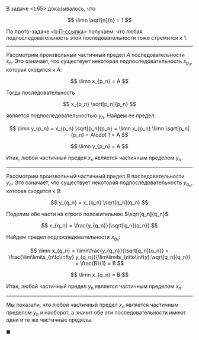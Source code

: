 В задаче <t:65> доказывалось, что

$$ \limn \sqrt[n]{n} = 1 $$

По прото-задаче <b:[П-ссылка](advanced/proto/sequence-lim/limit-point)> получаем, что любая подпоследовательность этой последовательности тоже стремится к $1$.

---

Рассмотрим произвольный частичный предел $A$ последовательности $x_n$. Это означает, что существует некоторая подпоследовательность $x_{p_n}$, которая сходится к $A$:

$$ \limn x_{p_n} = A $$

Тогда последовательность

$$ x_{p_n} \sqrt[p_n]{p_n} $$

является подпоследовательностью $y_n$. Найдем ее предел:

$$ \limn y_{p_n} = x_{p_n} \sqrt[p_n]{p_n} = \limn x_{p_n} \limn \sqrt[p_n]{p_n} = A\cdot 1 = A $$

$$ \limn y_{p_n} = A $$

Итак, любой частичный предел $x_n$ является частичным пределом $y_n$.

---

Рассмотрим произвольный частичный предел $B$ последовательности $y_n$. Это означает, что существует некоторая подпоследовательность $y_{q_n}$, которая сходится к $B$:

$$ y_{q_n} = x_{q_n} \sqrt[q_n]{q_n} $$

Поделим обе части на строго положительное $\sqrt[q_n]{q_n}$:

$$ x_{q_n} = \frac{y_{q_n}}{\sqrt[q_n]{q_n}} $$

Найдем предел подпоследовательности $x_{q_n}$:

$$ \limn x_{q_n} = \limn\frac{y_{q_n}}{\sqrt[q_n]{q_n}} = \frac{\lim\limits_{n\to\infty} y_{q_n}}{\lim\limits_{n\to\infty} \sqrt[q_n]{q_n}} = \frac{B}{1} = B $$

$$ \limn x_{q_n} = B $$

Итак, любой частичный предел $y_n$ является частичным пределом $x_n$.

---

Мы показали, что любой частичный предел $x_n$ является частичным пределом $y_n$ и наоборот, а значит обе эти последовательности имеют одни и те же частичные пределы.

$\blacksquare$